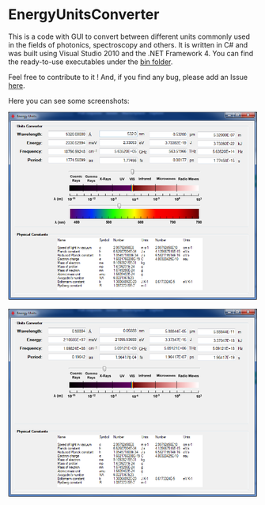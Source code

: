 # EnergyUnitsConverter
This is a code with GUI to convert between different units commonly used in the fields of photonics, spectroscopy and others. It is written in C# and was built using Visual Studio 2010 and the .NET Framework 4. You can find the ready-to-use executables under the [bin folder](/bin). 

Feel free to contribute to it ! And, if you find any bug, please add an Issue [here](https://github.com/gcorthey/EnergyUnitsConverter/issues/new).

Here you can see some screenshots:

![Screenshot](units_converter_screenshot_1.png "Screenshot")

![Screenshot](units_converter_screenshot_2.png "Screenshot")






